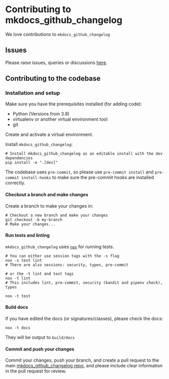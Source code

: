 # Contributing to mkdocs_github_changelog

We love contributions to ``mkdocs_github_changelog``

## Issues

Please raise issues, queries or discussions [here](https://github.com/djpugh/mkdocs_github_changelog/issues).

## Contributing to the codebase

### Installation and setup

Make sure you have the prerequisites installed (for adding code):
* Python (Versions from 3.8)
* virtualenv or another virtual environment tool
* git

Create and activate a virtual environment.

Install ``mkdocs_github_changelog``:

```
# Install mkdocs_github_changelog as an editable install with the dev dependencies
pip install -e ".[dev]"
```

The codebase uses ``pre-commit``, so please use ``pre-commit install`` and ``pre-commit install-hooks`` to make sure the pre-commit hooks are installed correctly.

#### Checkout a branch and make changes

Create a branch to make  your changes in:
```
# Checkout a new branch and make your changes
git checkout -b my-branch
# Make your changes...
```

#### Run tests and linting

``mkdocs_github_changelog`` uses [``nox``](https://nox.thea.codes/en/stable/) for running tests.
```
# You can either use session tags with the -s flag
nox -s test lint
# There are also sessions: security, types, pre-commit

# or the -t lint and test tags
nox -t lint
# This includes lint, pre-commit, security (bandit and pipenv check), types

nox -t test
```

#### Build docs

If you have edited the docs (or signatures/classes), please check the docs:
```
nox -t docs
```

They will be output to ``build/docs``


#### Commit and push your changes

Commit your changes, push your branch, and create a pull request to the main [mkdocs_github_changelog repo](https://github.com/djpugh/mkdocs_github_changelog), and please include clear information in the pull request for review.